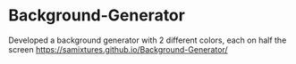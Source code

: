 # Background-Generator
Developed a background generator with 2 different colors, each on half the screen
https://samixtures.github.io/Background-Generator/
